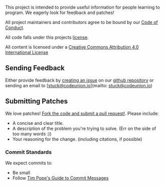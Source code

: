 This project is intended to provide useful information for people learning to
program. We eagerly look for feedback and patches!

All project maintainers and contributors agree to be bound by our [Code of
Conduct](CODE_OF_CONDUCT.md).

All code falls under this projects [license](LICENSE).

All content is licensed under a [Creative Commons Attribution 4.0
International License](http://creativecommons.org/licenses/by/4.0/)

## Sending Feedback
Either provide feedback by [creating an
issue](https://help.github.com/articles/creating-an-issue/) on our [github
repository](https://github.com/codeunion/glossary.codeunion.io) or sending an
email to [stuck@codeunion.io](mailto: stuck@codeunion.io)

## Submitting Patches
We love patches! [Fork the code and submit a pull
request!](https://help.github.com/articles/using-pull-requests/).
Please include:

* A concise and clear title.
* A description of the problem you're trying to solve. (Err on the side of too
  many words :))
* Your reasoning for the change. (including citations, if possible)

### Commit Standards

We expect commits to:
* Be small
* Follow [Tim Pope's Guide to Commit
  Messages](http://tbaggery.com/2008/04/19/a-note-about-git-commit-messages.html)
